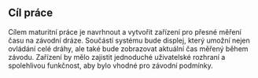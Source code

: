 ## Cíl práce
Cílem maturitní práce je navrhnout a vytvořit zařízení pro přesné měření času na závodní dráze. Součástí systému bude displej, který umožní nejen ovládání celé dráhy, ale také bude zobrazovat aktuální čas měřený během závodu. Zařízení by mělo zajistit jednoduché uživatelské rozhraní a spolehlivou funkčnost, aby bylo vhodné pro závodní podmínky.

